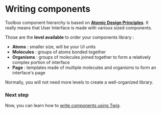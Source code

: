 # Writing components

Toolbox component hierarchy is based on **[Atomic Design Principles](http://bradfrost.com/blog/post/atomic-web-design/)**. It really means that User Interface is made with various sized components.

Those are the **level available** to order your components library :
- **Atoms** : smaller size, will be your UI units
- **Molecules** : groups of atoms bonded together
- **Organisms** : groups of molecules joined together to form a relatively complex portion of interface
- **Page** : templates made of multiple molecules and organisms to form an interface's page

Normally, you will not need more levels to create a well-organized library.

### Next step

Now, you can learn how to [write components using Twig](twig.html).
